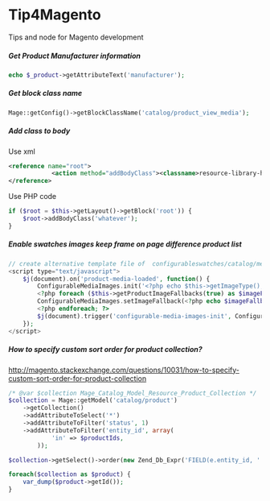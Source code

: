 # Tip4Magento
Tips and node for Magento development

##### Get Product Manufacturer information
```php
echo $_product->getAttributeText('manufacturer');
```
##### Get block class name
```php
Mage::getConfig()->getBlockClassName('catalog/product_view_media');
```
##### Add class to body
Use xml
```xml
<reference name="root">
            <action method="addBodyClass"><classname>resource-library-home</classname></action>
</reference>
```
Use PHP code
```php
if ($root = $this->getLayout()->getBlock('root')) {
    $root->addBodyClass('whatever');
}
```
##### Enable swatches images keep frame on page difference product list
```php
// create alternative template file of  configurableswatches/catalog/media/js.phtml and change $this->getProductImageFallbacks() to $this->getProductImageFallbacks(true)
<script type="text/javascript">
    $j(document).on('product-media-loaded', function() {
        ConfigurableMediaImages.init('<?php echo $this->getImageType(); ?>');
        <?php foreach ($this->getProductImageFallbacks(true) as $imageFallback): ?>
        ConfigurableMediaImages.setImageFallback(<?php echo $imageFallback['product']->getId(); ?>, $j.parseJSON('<?php echo $imageFallback['image_fallback']; ?>'));
        <?php endforeach; ?>
        $j(document).trigger('configurable-media-images-init', ConfigurableMediaImages);
    });
</script>

```
##### How to specify custom sort order for product collection?
http://magento.stackexchange.com/questions/10031/how-to-specify-custom-sort-order-for-product-collection
```php
/* @var $collection Mage_Catalog_Model_Resource_Product_Collection */
$collection = Mage::getModel('catalog/product')
    ->getCollection()
    ->addAttributeToSelect('*')
    ->addAttributeToFilter('status', 1)
    ->addAttributeToFilter('entity_id', array(
            'in' => $productIds,
        ));

$collection->getSelect()->order(new Zend_Db_Expr('FIELD(e.entity_id, ' . implode(',', $productIds).')'));

foreach($collection as $product) {
    var_dump($product->getId());
}
```
